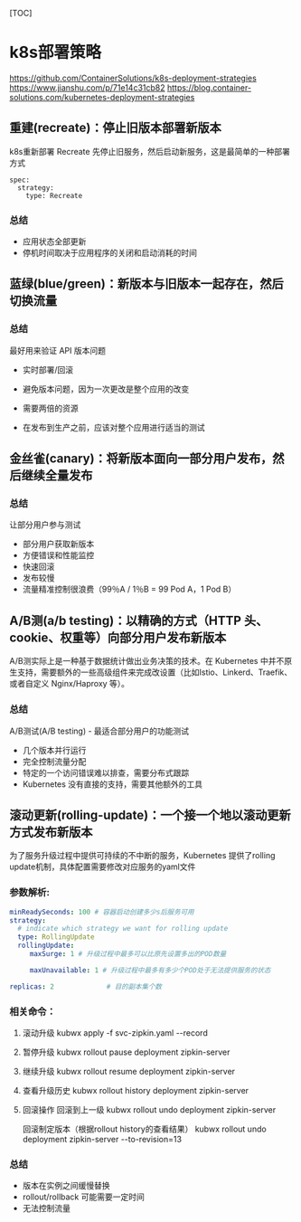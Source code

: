 [TOC]
# k8s部署策略
https://github.com/ContainerSolutions/k8s-deployment-strategies
https://www.jianshu.com/p/71e14c31cb82
https://blog.container-solutions.com/kubernetes-deployment-strategies
## 重建(recreate)：停止旧版本部署新版本
k8s重新部署 Recreate
先停止旧服务，然后启动新服务，这是最简单的一种部署方式
```
spec:
  strategy:
    type: Recreate
```
### 总结
- 应用状态全部更新
- 停机时间取决于应用程序的关闭和启动消耗的时间

## 蓝绿(blue/green)：新版本与旧版本一起存在，然后切换流量

### 总结
最好用来验证 API 版本问题
- 实时部署/回滚

- 避免版本问题，因为一次更改是整个应用的改变

- 需要两倍的资源

- 在发布到生产之前，应该对整个应用进行适当的测试

## 金丝雀(canary)：将新版本面向一部分用户发布，然后继续全量发布
### 总结
让部分用户参与测试
- 部分用户获取新版本
- 方便错误和性能监控
- 快速回滚
- 发布较慢
- 流量精准控制很浪费（99％A / 1％B = 99 Pod A，1 Pod B）


## A/B测(a/b testing)：以精确的方式（HTTP 头、cookie、权重等）向部分用户发布新版本
A/B测实际上是一种基于数据统计做出业务决策的技术。在 Kubernetes 中并不原生支持，需要额外的一些高级组件来完成改设置（比如Istio、Linkerd、Traefik、或者自定义 Nginx/Haproxy 等）。
### 总结
A/B测试(A/B testing) - 最适合部分用户的功能测试
- 几个版本并行运行
- 完全控制流量分配
- 特定的一个访问错误难以排查，需要分布式跟踪
- Kubernetes 没有直接的支持，需要其他额外的工具

## 滚动更新(rolling-update)：一个接一个地以滚动更新方式发布新版本


为了服务升级过程中提供可持续的不中断的服务，Kubernetes 提供了rolling update机制，具体配置需要修改对应服务的yaml文件

### 参数解析:
```yaml
minReadySeconds: 100 # 容器启动创建多少s后服务可用
strategy:
  # indicate which strategy we want for rolling update
  type: RollingUpdate
  rollingUpdate:
     maxSurge: 1 # 升级过程中最多可以比原先设置多出的POD数量

     maxUnavailable: 1 # 升级过程中最多有多少个POD处于无法提供服务的状态

replicas: 2             # 目的副本集个数
```

### 相关命令：
1. 滚动升级
       kubwx apply -f svc-zipkin.yaml --record

2. 暂停升级
      kubwx rollout pause deployment zipkin-server

3. 继续升级
      kubwx rollout resume deployment zipkin-server

4. 查看升级历史
      kubwx rollout history deployment zipkin-server

5. 回滚操作
     回滚到上一级
       kubwx rollout undo deployment zipkin-server

     回滚制定版本（根据rollout history的查看结果）
       kubwx rollout undo deployment zipkin-server --to-revision=13

### 总结
- 版本在实例之间缓慢替换
- rollout/rollback 可能需要一定时间
- 无法控制流量